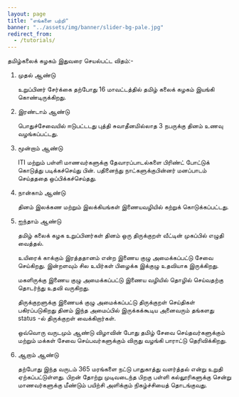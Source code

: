 ```yaml
---
layout: page
title: "எங்களை பற்றி"
banner: "../assets/img/banner/slider-bg-pale.jpg"
redirect_from:
  - /tutorials/
---
```


தமிழ்கலைக் கழகம் இதுவரை செயல்பட்ட விதம்:-
<ol>
<li> முதல் ஆண்டு </li>
<p> உறுப்பினர் சேர்க்கை
தற்போது 16 மாவட்டத்தில் தமிழ் கலைக் கழகம் இயங்கி கொண்டிருக்கிறது.</p>


<li>இரண்டாம் ஆண்டு</li>
<p> பொதுச்சேவையில் ஈடுபட்டடது புத்தி சுவாதீனமில்லாத 3 நபருக்கு தினம் உணவு வழங்கப்பட்டது. </p>

<li> மூன்றாம் ஆண்டு</li>
<p> ITI மற்றும் பள்ளி மாணவர்களுக்கு தேவாரப்பாடல்களை பிரிண்ட் போட்டுக் கொடுத்து படிக்கச்செய்து பின். பதினைந்து நாட்களுக்குபின்னர் மனப்பாடம் செய்தததை  ஒப்பிக்கச்செய்தது. </p>

<li>நான்காம் ஆண்டு</li>
<p> தினம் இலக்கண மற்றும் இலக்கியங்கள் 
இணையவழியில் கற்றுக் கொடுக்கப்பட்டது. </p>

<li>ஐந்தாம் ஆண்டு</li>
<p> தமிழ் கலைக் கழக உறுப்பினர்கள்
தினம் ஒரு திருக்குறள் வீட்டின் முகப்பில் எழுதி வைத்தல்.

உயிரைக் காக்கும்  இரத்ததானம் என்ற இணைய குழு அமைக்கப்பட்டு சேவை செய்கிறது. இன்றளவும் சில உயிர்கள் பிழைக்க இக்குழு உதவியாக இருக்கிறது.

மகளிருக்கு இணைய குழு அமைக்கப்பட்டு இணைய வழியில் தொழில் செய்வதற்கு தொடர்ந்து உதவி வருகிறது.

திருக்குறளுக்கு இணையக் குழு அமைக்கப்பட்டு திருக்குறள் செய்திகள் பகிரப்படுகிறது
தினம் இந்த அமைப்பில் இருக்கக்கூடிய அனைவரும் தங்களது status -ல் திருக்குறள் வைக்கிறார்கள்.

ஒவ்வொரு வருடமும் ஆண்டு விழாவின் போது தமிழ் சேவை செய்தவர்களுக்கும் மற்றும் மக்கள் சேவை செய்பவர்களுக்கும் விருது வழங்கி பாராட்டு தெரிவிக்கிறது.</p>

<li> ஆறாம் ஆண்டு </li>
<p>தற்போது இந்த வருடம் 365 மரங்களை நட்டு பாதுகாத்து வளர்த்தல் என்று உறுதி ஏற்கப்பட்டுள்ளது.
பிறன் தோற்று முடிவடைந்த பிறகு பள்ளி கல்லூரிகளுக்கு சென்று மாணவர்களுக்கு மீண்டும் பயிற்சி அளிக்கும் நிகழ்ச்சியைத் தொடங்குவது.</p>